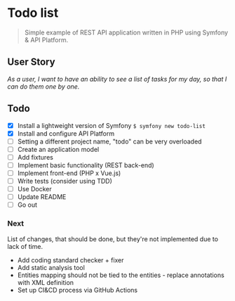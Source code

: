 # Todo list
> Simple example of REST API application written in PHP using Symfony & API Platform.

## User Story
*As a user, I want to have an ability to see a list of tasks for my day, so that I can do them one by one.*

## Todo
- [x] Install a lightweight version of Symfony `$ symfony new todo-list`
- [x] Install and configure API Platform
- [ ] Setting a different project name, "todo" can be very overloaded
- [ ] Create an application model
- [ ] Add fixtures
- [ ] Implement basic functionality (REST back-end)
- [ ] Implement front-end (PHP x Vue.js)
- [ ] Write tests (consider using TDD)
- [ ] Use Docker
- [ ] Update README
- [ ] Go out

### Next
List of changes, that should be done, but they're not implemented due to lack of time. 
- Add coding standard checker + fixer
- Add static analysis tool
- Entities mapping should not be tied to the entities - replace annotations with XML definition 
- Set up CI&CD process via GitHub Actions
